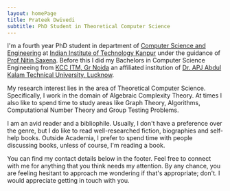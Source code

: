 ```yaml
---
layout: homePage
title: Prateek Dwivedi
subtitle: PhD Student in Theoretical Computer Science
---
```


I'm a fourth year PhD student in department of [Computer Science and Engineering](https://cse.iitk.ac.in/) at [Indian Institute of Technology Kanpur](http://iitk.ac.in/) under the guidance of [Prof Nitin Saxena](https://cse.iitk.ac.in/users/nitin/). Before this I did my Bachelors in Computer Science Engineeing from [KCC ITM, Gr Noida](https://www.kccitm.edu.in/) an affiliated institution of [Dr. APJ Abdul Kalam Technical University, Lucknow](https://aktu.ac.in/).

My research interest lies in the area of Theoretical Computer Science. Specifically, I work in the domain of Algebraic Complexity Theory. At times I also like to spend time to study areas like Graph Theory, Algorithms, Computational Number Theory and Group Testing Problems. 

I am an avid reader and a bibliophile. Usually, I don't have a preference over the genre, but I do like to read well-researched fiction, biographies and self-help books. Outside Academia, I prefer to spend time with people discussing books, unless of course, I'm reading a book.

You can find my contact details below in the footer. Feel free to connect with me for anything that you think needs my attention. By any chance, you are feeling hesitant to approach me wondering if that's appropriate; don't. I would appreciate getting in touch with you.
